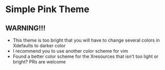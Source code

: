 # Simple Pink Theme

## WARNING!!!

- This theme is too bright that you will have to change several colors in Xdefaults to darker color
- I recommend you to use another color scheme for vim
- Found a better color scheme for the Xresources that isn't too light or bright? PRs are welcome
